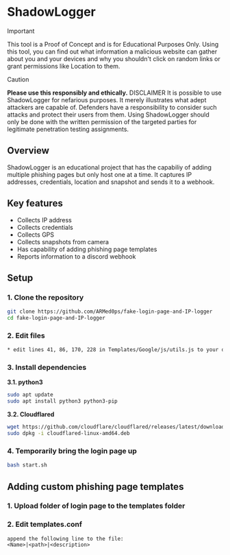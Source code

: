 # ShadowLogger

> [!IMPORTANT]
> This tool is a Proof of Concept and is for Educational Purposes Only.
> Using this tool, you can find out what information a malicious website can gather about you and your devices and why you shouldn't click on random links or grant permissions like Location to them.

> [!CAUTION] 
> **Please use this responsibly and ethically.**
> DISCLAIMER
> It is possible to use ShadowLogger for nefarious purposes. It merely illustrates what adept attackers are capable of. Defenders have a responsibility to consider such attacks and protect their users from them. Using ShadowLogger should only be done with the written permission of the targeted parties for legitimate penetration testing assignments.

## Overview
ShadowLogger is an educational project that has the capabiliy of adding multiple phishing pages but only host one at a time. It captures IP addresses, credentials, location and snapshot and sends it to a webhook.

## Key features
- Collects IP address
- Collects credentials
- Collects GPS
- Collects snapshots from camera
- Has capability of adding phishing page templates
- Reports information to a discord webhook

## Setup

### 1. Clone the repository
```bash
git clone https://github.com/ARMed0ps/fake-login-page-and-IP-logger
cd fake-login-page-and-IP-logger
```
### 2. Edit files
```bash
* edit lines 41, 86, 170, 228 in Templates/Google/js/utils.js to your discord webhook
```
### 3. Install dependencies
**3.1. python3**
```bash
sudo apt update
sudo apt install python3 python3-pip
```
**3.2. Cloudflared**
```bash
wget https://github.com/cloudflare/cloudflared/releases/latest/download/cloudflared-linux-amd64.deb
sudo dpkg -i cloudflared-linux-amd64.deb
```
### 4. Temporarily bring the login page up
```bash
bash start.sh
```

## Adding custom phishing page templates
### 1. Upload folder of login page to the templates folder
### 2. Edit templates.conf
```
append the following line to the file:
<Name>|<path>|<description>
```

